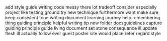 add style guide writing code messy there lot tradeoff consider especially project like testing ground try new technique furthermore want make sure keep consistent tone writing document learning journey help remembering thing guiding principle helpful writing tip new folder docsguidelines capture guiding principle guide living document set stone consequence ill update flesh ill actually follow ever guest poster site would place refer regard style